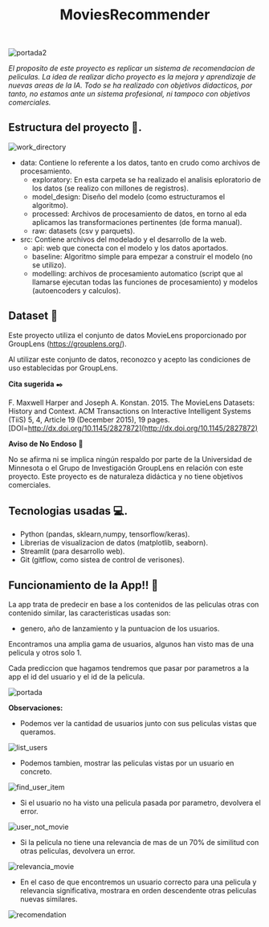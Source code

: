 <h1 align='center'>MoviesRecommender</h1>﻿

![portada2](https://github.com/jarodriguezf/MoviesRecommender/assets/112967594/845045b7-ab93-4911-8ba8-afdbf8c038c3)


*El proposito de este proyecto es replicar un sistema de recomendacion de peliculas. 
La idea de realizar dicho proyecto es la mejora y aprendizaje de nuevas areas de la IA.
Todo se ha realizado con objetivos didacticos, por tanto, no estamos ante un sistema profesional, ni tampoco con objetivos comerciales.*

## Estructura del proyecto :file_folder:.

![work_directory](https://github.com/jarodriguezf/MoviesRecommender/assets/112967594/3dabf405-f420-4f34-8399-406e7eda666d)

- data: Contiene lo referente a los datos, tanto en crudo como archivos de procesamiento.
  - exploratory: En esta carpeta se ha realizado el analisis eploratorio de los datos (se realizo con millones de registros).
  - model_design: Diseño del modelo (como estructuramos el algoritmo).
  - processed: Archivos de procesamiento de datos, en torno al eda aplicamos las transformaciones pertinentes (de forma manual).
  - raw: datasets (csv y parquets).
- src: Contiene archivos del modelado y el desarrollo de la web.
  - api: web que conecta con el modelo y los datos aportados.
  - baseline: Algoritmo simple para empezar a construir el modelo (no se utilizo).
  - modelling: archivos de procesamiento automatico (script que al llamarse ejecutan todas las funciones de procesamiento) y modelos (autoencoders y calculos). 

## Dataset 📄

Este proyecto utiliza el conjunto de datos MovieLens proporcionado por GroupLens (https://grouplens.org/).

Al utilizar este conjunto de datos, reconozco y acepto las condiciones de uso establecidas por GroupLens.

**Cita sugerida** ✒️

F. Maxwell Harper and Joseph A. Konstan. 2015. The MovieLens Datasets: History and Context. ACM Transactions on Interactive Intelligent Systems (TiiS) 5, 4, Article 19 (December 2015), 19 pages. [DOI=http://dx.doi.org/10.1145/2827872](http://dx.doi.org/10.1145/2827872)

**Aviso de No Endoso** 🚫

No se afirma ni se implica ningún respaldo por parte de la Universidad de Minnesota o el Grupo de Investigación GroupLens en relación con este proyecto. Este proyecto es de naturaleza didáctica y no tiene objetivos comerciales.

## Tecnologias usadas :computer:.

- Python (pandas, sklearn,numpy, tensorflow/keras).
- Librerias de visualizacion de datos (matplotlib, seaborn).
- Streamlit (para desarrollo web).
- Git (gitflow, como sistea de control de verisones).

## Funcionamiento de la App!! 🚀

La app trata de predecir en base a los contenidos de las peliculas otras con contenido similar, las caracteristicas usadas son:

- genero, año de lanzamiento y la puntuacion de los usuarios.
  
Encontramos una amplia gama de usuarios, algunos han visto mas de una pelicula y otros solo 1.

Cada prediccion que hagamos tendremos que pasar por parametros a la app el id del usuario y el id de la pelicula.

![portada](https://github.com/jarodriguezf/MoviesRecommender/assets/112967594/a8ddfaa7-b4f0-4374-b5fc-a9076a3cb45d)


**Observaciones:**
- Podemos ver la cantidad de usuarios junto con sus peliculas vistas que queramos.
  
![list_users](https://github.com/jarodriguezf/MoviesRecommender/assets/112967594/b30761b7-253a-417d-a742-b6e8d05c2fcb)

- Podemos tambien, mostrar las peliculas vistas por un usuario en concreto.

![find_user_item](https://github.com/jarodriguezf/MoviesRecommender/assets/112967594/73c7106b-ec26-42ca-a774-f103b36099e3)

- Si el usuario no ha visto una pelicula pasada por parametro, devolvera el error.

![user_not_movie](https://github.com/jarodriguezf/MoviesRecommender/assets/112967594/77ab24f4-3fd8-4290-b94c-5d17d814dc38)

- Si la pelicula no tiene una relevancia de mas de un 70% de similitud con otras peliculas, devolvera un error.

![relevancia_movie](https://github.com/jarodriguezf/MoviesRecommender/assets/112967594/7c598943-2a15-4ea2-849a-e58011cc59e6)

- En el caso de que encontremos un usuario correcto para una pelicula y relevancia significativa, mostrara en orden descendente otras peliculas nuevas similares.

![recomendation](https://github.com/jarodriguezf/MoviesRecommender/assets/112967594/ff9338c7-c02d-4fd8-bd1c-7b6d9a6f183c)





